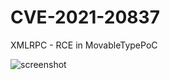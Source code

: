 # CVE-2021-20837
XMLRPC  - RCE in MovableTypePoC   

![screenshot](https://raw.githubusercontent.com/oxctdev/CVE-2021-20837/main/20211030_161338.jpg)  
 
   
  
  
         
       
  
     
 
   
  
  
 
